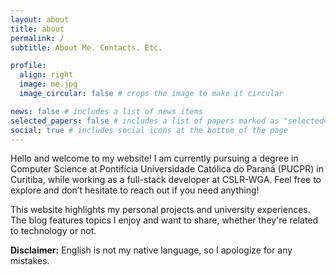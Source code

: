 ```yaml
---
layout: about
title: about
permalink: /
subtitle: About Me. Contacts. Etc.

profile:
  align: right
  image: me.jpg
  image_circular: false # crops the image to make it circular

news: false # includes a list of news items
selected_papers: false # includes a list of papers marked as "selected={true}"
social: true # includes social icons at the bottom of the page
---
```

Hello and welcome to my website! I am currently pursuing a degree in Computer Science at Pontifícia Universidade Católica do Paraná (PUCPR) in Curitiba, while working as a full-stack developer at CSLR-WGA. Feel free to explore and don’t hesitate to reach out if you need anything!

This website highlights my personal projects and university experiences. The blog features topics I enjoy and want to share, whether they're related to technology or not.

**Disclaimer:** English is not my native language, so I apologize for any mistakes.